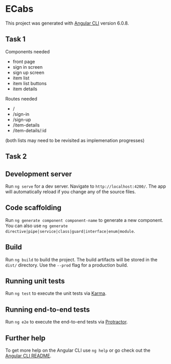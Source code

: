 # ECabs

This project was generated with [Angular CLI](https://github.com/angular/angular-cli) version 6.0.8.

## Task 1
Components needed

* front page
* sign in screen
* sign up screen
* item list
* item list buttons
* item details

Routes needed

* /
* /sign-in
* /sign-up
* /item-details
* /item-details/:id

(both lists may need to be revisited as implemenation progresses)

## Task 2

## Development server

Run `ng serve` for a dev server. Navigate to `http://localhost:4200/`. The app will automatically reload if you change any of the source files.

## Code scaffolding

Run `ng generate component component-name` to generate a new component. You can also use `ng generate directive|pipe|service|class|guard|interface|enum|module`.

## Build

Run `ng build` to build the project. The build artifacts will be stored in the `dist/` directory. Use the `--prod` flag for a production build.

## Running unit tests

Run `ng test` to execute the unit tests via [Karma](https://karma-runner.github.io).

## Running end-to-end tests

Run `ng e2e` to execute the end-to-end tests via [Protractor](http://www.protractortest.org/).

## Further help

To get more help on the Angular CLI use `ng help` or go check out the [Angular CLI README](https://github.com/angular/angular-cli/blob/master/README.md).

